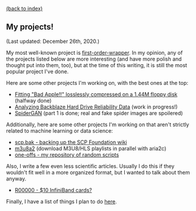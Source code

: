 [(back to index)](index.md)

## My projects!

(Last updated: December 26th, 2020.)

My most well-known project is [first-order-wrapper](first-order-wrapper.md).
In my opinion, any of the projects listed below are more interesting (and have more polish and thought put into them, too), but at the time of this writing, it is still the most popular project I've done.

Here are some other projects I'm working on, with the best ones at the top:
- [Fitting "Bad Apple!!" losslessly compressed on a 1.44M floppy disk](bad_apple/bad_apple.md) (halfway done)
- [Analyzing Backblaze Hard Drive Reliability Data](backblaze_drive_stats/backblaze_drive_stats.md) (work in progress!)
- [SpiderGAN](spidergan.md) (part 1 is done; real and fake spider images are spoilered)

Additionally, here are some other projects I'm working on that aren't strictly related to machine learning or data science:
- [scp.bak - backing up the SCP Foundation wiki](scp.bak/scp.bak.md)
- [m3u8a2](m3u8a2/m3u8a2.md) (download M3U8/HLS playlists in parallel with aria2c)
- [one-offs - my repository of random scripts](https://github.com/dunnousername/one-offs)

Also, I write a few even less scientific articles. Usually I do this if they wouldn't fit well in a more organized format, but I wanted to talk about them anyway.
- [R00000 - $10 InfiniBand cards?](random/r00000.md)

Finally, I have a list of things I plan to do [here](queue.md).